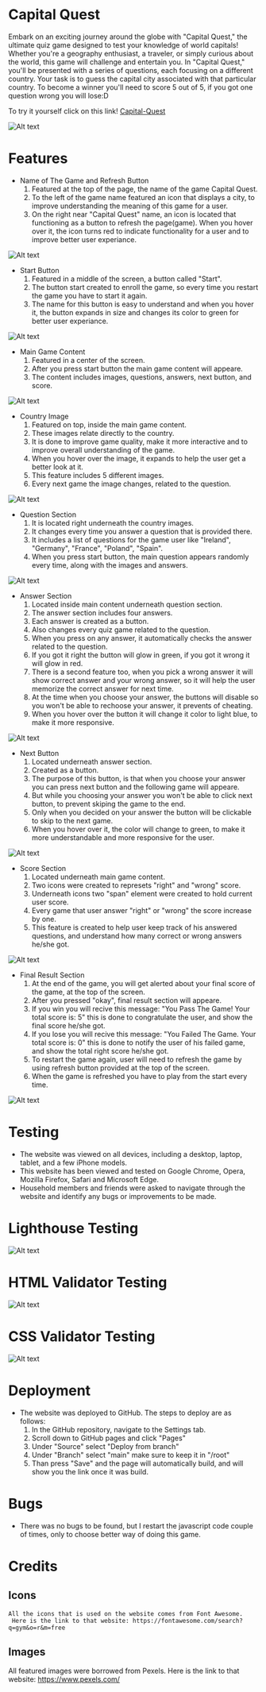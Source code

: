 # Capital Quest

Embark on an exciting journey around the globe with "Capital Quest," the ultimate quiz game designed to test your knowledge of world capitals! Whether you're a geography enthusiast, a traveler, or simply curious about the world, this game will challenge and entertain you.
In "Capital Quest," you'll be presented with a series of questions, each focusing on a different country. Your task is to guess the capital city associated with that particular country. To become a winner you'll need to score 5 out of 5, if you got one question wrong you will lose:D

To try it yourself click on this link! [Capital-Quest](https://vitalii-chepurnyi.github.io/quiz-game-capital/)


![Alt text](assets/images/capital-quest1.jpg)

# Features

<ul>
    <li>Name of The Game and Refresh Button
        <ol>
            <li>Featured at the top of the page, the name of the game Capital Quest.
            <li>To the left of the game name featured an icon that displays a city, to improve understanding the meaning of this game for a user.
            <li>On the right near "Capital Quest" name, an icon is located that functioning as a button to refresh the page(game). When you hover over it, the icon turns red 
            to indicate functionality for a user and to improve better user experiance.
        </ol>
</ul>

![Alt text](assets/images/gamename-refresh.jpg)

<ul>
    <li>Start Button
        <ol>
            <li>Featured in a middle of the screen, a button called "Start".
            <li>The button start created to enroll the game, so every time you restart the game you have to start it again.
            <li>The name for this button is easy to understand and when you hover it, the button expands in size and changes its color to green
            for better user experiance.
        </ol>
</ul>

![Alt text](assets/images/start-button.jpg)

<ul>
    <li>Main Game Content
        <ol>
            <li>Featured in a center of the screen.
            <li>After you press start button the main game content will appeare.
            <li>The content includes images, questions, answers, next button, and score.
        </ol>
</ul>

![Alt text](assets/images/main-content.jpg)

<ul>
    <li>Country Image
        <ol>
            <li>Featured on top, inside the main game content.
            <li>These images relate directly to the country.
            <li>It is done to improve game quality, make it more interactive and to improve overall understanding of the game.
            <li>When you hover over the image, it expands to help the user get a better look at it.
            <li>This feature includes 5 different images.
            <li>Every next game the image changes, related to the question.
        </ol>
</ul>

![Alt text](assets/images/img-main.jpg)

<ul>
    <li>Question Section
        <ol>
            <li>It is located right underneath the country images.
            <li>It changes every time you answer a question that is provided there.
            <li>It includes a list of questions for the game user like "Ireland", "Germany", "France", "Poland", "Spain".
            <li>When you press start button, the main question appears randomly every time, along with the images and answers.
        </ol>
</ul>

![Alt text](assets/images/question-main.jpg)

<ul>
    <li>Answer Section
        <ol>
            <li>Located inside main content underneath question section.
            <li>The answer section includes four answers.
            <li>Each answer is created as a button.
            <li>Also changes every quiz game related to the question.
            <li>When you press on any answer, it automatically checks the answer related to the question.
            <li>If you got it right the button will glow in green, if you got it wrong it will glow in red.
            <li>There is a second feature too, when you pick a wrong answer it will show correct answer and your wrong answer, 
            so it will help the user memorize the correct answer for next time.
            <li>At the time when you choose your answer, the buttons will disable so you won't be able to rechoose your answer, it prevents of cheating.
            <li>When you hover over the button it will change it color to light blue, to make it more responsive.
        </ol>
</ul>

![Alt text](assets/images/answer-main.jpg)

<ul>
    <li>Next Button
        <ol>
            <li>Located underneath answer section.
            <li>Created as a button.
            <li>The purpose of this button, is that when you choose your answer you can press next button and the following game will appeare.
            <li>But while you choosing your answer you won't be able to click next button, to prevent skiping the game to the end.
            <li>Only when you decided on your answer the button will be clickable to skip to the next game.
            <li>When you hover over it, the color will change to green, to make it more understandable and more responsive for the user.
        </ol>
</ul>

![Alt text](assets/images/next-main.jpg)

<ul>
    <li>Score Section
        <ol>
            <li>Located underneath main game content.
            <li>Two icons were created to represets "right" and "wrong" score.
            <li>Underneath icons two "span" element were created to hold current user score.
            <li>Every game that user answer "right" or "wrong" the score increase by one.
            <li>This feature is created to help user keep track of his answered questions, and understand how many correct or wrong answers he/she got.
        </ol>
</ul>

![Alt text](assets/images/score-main.jpg)

<ul>
    <li>Final Result Section
        <ol>
            <li>At the end of the game, you will get alerted about your final score of the game, at the top of the screen.
            <li>After you pressed "okay", final result section will appeare.
            <li>If you win you will recive this message:
            "You Pass The Game! Your total score is: 5" this is done to congratulate the user, and show the final score he/she got.
            <li>If you lose you will recive this message:
            "You Failed The Game. Your total score is: 0" this is done to notify the user of his failed game, and show the total right score he/she got.
            <li>To restart the game again, user will need to refresh the game by using refresh button provided at the top of the screen.
            <li>When the game is refreshed you have to play from the start every time.
        </ol>
</ul>

![Alt text](assets/images/final-main.jpg)

# Testing

<ul>
   <li>The website was viewed on all devices, including a desktop, laptop, tablet, and a few iPhone models.
   <li>This website has been viewed and tested on Google Chrome, Opera, Mozilla Firefox, Safari and Microsoft Edge.
   <li>Household members and friends were asked to navigate through the website and identify any bugs or improvements to be made.
</ul>    

# Lighthouse Testing

![Alt text](assets/images/lighthouse-test.jpg)

# HTML Validator Testing

![Alt text](assets/images/html-index.jpg)

# CSS Validator Testing

![Alt text](assets/images/css-main.jpg)

# Deployment

<ul>
   <li>The website was deployed to GitHub. The steps to deploy are as follows:
      <ol>
       <li>In the GitHub repository, navigate to the Settings tab.
       <li>Scroll down to GitHub pages and click "Pages"
       <li>Under "Source" select "Deploy from branch"
       <li>Under "Branch" select "main" make sure to keep it in "/root"
       <li>Than press "Save" and the page will automatically build, and will show you the link once it was build.
       </ol>
</ul>

# Bugs

<ul>
    <li>There was no bugs to be found, but I restart the javascript code couple of times,
    only to choose better way of doing this game.
</ul>

# Credits

## Icons
    All the icons that is used on the website comes from Font Awesome.
     Here is the link to that website: https://fontawesome.com/search?q=gym&o=r&m=free

## Images
   All featured images were borrowed from Pexels. Here is the link to that website: https://www.pexels.com/
